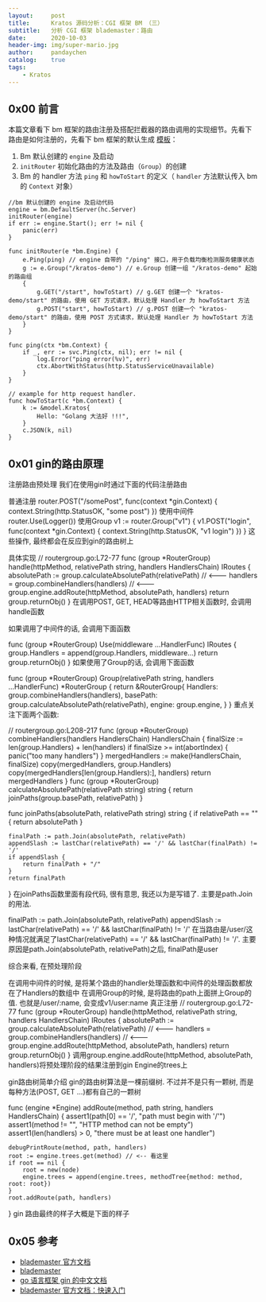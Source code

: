 ```yaml
---
layout:     post
title:      Kratos 源码分析：CGI 框架 BM （三）
subtitle:   分析 CGI 框架 blademaster：路由
date:       2020-10-03
header-img: img/super-mario.jpg
author:     pandaychen
catalog:    true
tags:
    - Kratos
---
```


##  0x00    前言
本篇文章看下 bm 框架的路由注册及搭配拦截器的路由调用的实现细节。先看下路由是如何注册的，先看下 bm 框架的默认生成 [模板](https://github.com/bilibili/kratos-demo/blob/master/internal/server/http/server.go)：
1.  Bm 默认创建的 `engine` 及启动
2.  `initRouter` 初始化路由的方法及路由（`Group`）的创建
3.  Bm 的 handler 方法 `ping` 和 `howToStart` 的定义（ `handler` 方法默认传入 bm 的 `Context` 对象）

```golang
//bm 默认创建的 engine 及启动代码
engine = bm.DefaultServer(hc.Server)
initRouter(engine)
if err := engine.Start(); err != nil {
    panic(err)
}

func initRouter(e *bm.Engine) {
	e.Ping(ping) // engine 自带的 "/ping" 接口，用于负载均衡检测服务健康状态
	g := e.Group("/kratos-demo") // e.Group 创建一组 "/kratos-demo" 起始的路由组
	{
		g.GET("/start", howToStart) // g.GET 创建一个 "kratos-demo/start" 的路由，使用 GET 方式请求，默认处理 Handler 为 howToStart 方法
		g.POST("start", howToStart) // g.POST 创建一个 "kratos-demo/start" 的路由，使用 POST 方式请求，默认处理 Handler 为 howToStart 方法
	}
}

func ping(ctx *bm.Context) {
	if _, err := svc.Ping(ctx, nil); err != nil {
		log.Error("ping error(%v)", err)
		ctx.AbortWithStatus(http.StatusServiceUnavailable)
	}
}

// example for http request handler.
func howToStart(c *bm.Context) {
	k := &model.Kratos{
		Hello: "Golang 大法好 !!!",
	}
	c.JSON(k, nil)
}
```

##	0x01	gin的路由原理
注册路由预处理
我们在使用gin时通过下面的代码注册路由

普通注册
router.POST("/somePost", func(context *gin.Context) {
    context.String(http.StatusOK, "some post")
})
使用中间件
router.Use(Logger())
使用Group
v1 := router.Group("v1")
{
    v1.POST("login", func(context *gin.Context) {
        context.String(http.StatusOK, "v1 login")
    })
}
这些操作, 最终都会在反应到gin的路由树上

具体实现
// routergroup.go:L72-77
func (group *RouterGroup) handle(httpMethod, relativePath string, handlers HandlersChain) IRoutes {
    absolutePath := group.calculateAbsolutePath(relativePath) // <---
    handlers = group.combineHandlers(handlers) // <---
    group.engine.addRoute(httpMethod, absolutePath, handlers)
    return group.returnObj()
}
在调用POST, GET, HEAD等路由HTTP相关函数时, 会调用handle函数

如果调用了中间件的话, 会调用下面函数

func (group *RouterGroup) Use(middleware ...HandlerFunc) IRoutes {
    group.Handlers = append(group.Handlers, middleware...)
    return group.returnObj()
}
如果使用了Group的话, 会调用下面函数

func (group *RouterGroup) Group(relativePath string, handlers ...HandlerFunc) *RouterGroup {
    return &RouterGroup{
        Handlers: group.combineHandlers(handlers),
        basePath: group.calculateAbsolutePath(relativePath),
        engine:   group.engine,
    }
}
重点关注下面两个函数:

// routergroup.go:L208-217
func (group *RouterGroup) combineHandlers(handlers HandlersChain) HandlersChain {
    finalSize := len(group.Handlers) + len(handlers)
    if finalSize >= int(abortIndex) {
        panic("too many handlers")
    }
    mergedHandlers := make(HandlersChain, finalSize)
    copy(mergedHandlers, group.Handlers)
    copy(mergedHandlers[len(group.Handlers):], handlers)
    return mergedHandlers
}
func (group *RouterGroup) calculateAbsolutePath(relativePath string) string {
    return joinPaths(group.basePath, relativePath)
}

func joinPaths(absolutePath, relativePath string) string {
    if relativePath == "" {
        return absolutePath
    }

    finalPath := path.Join(absolutePath, relativePath)
    appendSlash := lastChar(relativePath) == '/' && lastChar(finalPath) != '/'
    if appendSlash {
        return finalPath + "/"
    }
    return finalPath
}
在joinPaths函数里面有段代码, 很有意思, 我还以为是写错了. 主要是path.Join的用法.

finalPath := path.Join(absolutePath, relativePath)
appendSlash := lastChar(relativePath) == '/' && lastChar(finalPath) != '/'
在当路由是/user/这种情况就满足了lastChar(relativePath) == '/' && lastChar(finalPath) != '/'. 主要原因是path.Join(absolutePath, relativePath)之后, finalPath是user

综合来看, 在预处理阶段

在调用中间件的时候, 是将某个路由的handler处理函数和中间件的处理函数都放在了Handlers的数组中
在调用Group的时候, 是将路由的path上面拼上Group的值. 也就是/user/:name, 会变成v1/user:name
真正注册
// routergroup.go:L72-77
func (group *RouterGroup) handle(httpMethod, relativePath string, handlers HandlersChain) IRoutes {
    absolutePath := group.calculateAbsolutePath(relativePath) // <---
    handlers = group.combineHandlers(handlers) // <---
    group.engine.addRoute(httpMethod, absolutePath, handlers)
    return group.returnObj()
}
调用group.engine.addRoute(httpMethod, absolutePath, handlers)将预处理阶段的结果注册到gin Engine的trees上

gin路由树简单介绍
gin的路由树算法是一棵前缀树. 不过并不是只有一颗树, 而是每种方法(POST, GET ...)都有自己的一颗树

func (engine *Engine) addRoute(method, path string, handlers HandlersChain) {
    assert1(path[0] == '/', "path must begin with '/'")
    assert1(method != "", "HTTP method can not be empty")
    assert1(len(handlers) > 0, "there must be at least one handler")

    debugPrintRoute(method, path, handlers)
    root := engine.trees.get(method) // <-- 看这里
    if root == nil {
        root = new(node)
        engine.trees = append(engine.trees, methodTree{method: method, root: root})
    }
    root.addRoute(path, handlers)
}
gin 路由最终的样子大概是下面的样子



##  0x05    参考
-   [blademaster 官方文档](https://github.com/go-kratos/kratos/blob/master/doc/wiki-cn/blademaster.md)
-   [blademaster](https://github.com/go-kratos/kratos/blob/master/doc/wiki-cn/blademaster-mid.md)
-   [go 语言框架 gin 的中文文档](https://github.com/skyhee/gin-doc-cn)
-   [blademaster 官方文档：快速入门](https://github.com/go-kratos/kratos/blob/master/docs/blademaster-quickstart.md)
